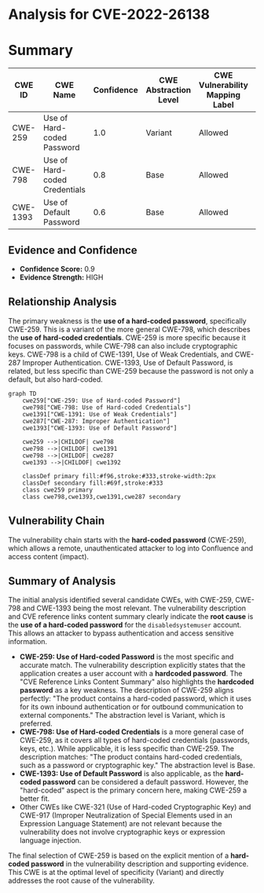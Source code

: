# Analysis for CVE-2022-26138

# Summary
| CWE ID | CWE Name | Confidence | CWE Abstraction Level | CWE Vulnerability Mapping Label | CWE-Vulnerability Mapping Notes |
|---|---|---|---|---|---|
| CWE-259 | Use of Hard-coded Password | 1.0 | Variant | Allowed | Primary CWE |
| CWE-798 | Use of Hard-coded Credentials | 0.8 | Base | Allowed | Secondary Candidate |
| CWE-1393 | Use of Default Password | 0.6 | Base | Allowed | Secondary Candidate |

## Evidence and Confidence

*   **Confidence Score:** 0.9
*   **Evidence Strength:** HIGH

## Relationship Analysis
The primary weakness is the **use of a hard-coded password**, specifically CWE-259. This is a variant of the more general CWE-798, which describes the **use of hard-coded credentials**. CWE-259 is more specific because it focuses on passwords, while CWE-798 can also include cryptographic keys. CWE-798 is a child of CWE-1391, Use of Weak Credentials, and CWE-287 Improper Authentication. CWE-1393, Use of Default Password, is related, but less specific than CWE-259 because the password is not only a default, but also hard-coded.

```mermaid
graph TD
    cwe259["CWE-259: Use of Hard-coded Password"]
    cwe798["CWE-798: Use of Hard-coded Credentials"]
    cwe1391["CWE-1391: Use of Weak Credentials"]
    cwe287["CWE-287: Improper Authentication"]
    cwe1393["CWE-1393: Use of Default Password"]

    cwe259 -->|CHILDOF| cwe798
    cwe798 -->|CHILDOF| cwe1391
    cwe798 -->|CHILDOF| cwe287
    cwe1393 -->|CHILDOF| cwe1392

    classDef primary fill:#f96,stroke:#333,stroke-width:2px
    classDef secondary fill:#69f,stroke:#333
    class cwe259 primary
    class cwe798,cwe1393,cwe1391,cwe287 secondary
```

## Vulnerability Chain
The vulnerability chain starts with the **hard-coded password** (CWE-259), which allows a remote, unauthenticated attacker to log into Confluence and access content (impact).

## Summary of Analysis
The initial analysis identified several candidate CWEs, with CWE-259, CWE-798 and CWE-1393 being the most relevant.
The vulnerability description and CVE reference links content summary clearly indicate the **root cause** is the **use of a hard-coded password** for the `disabledsystemuser` account. This allows an attacker to bypass authentication and access sensitive information.

*   **CWE-259: Use of Hard-coded Password** is the most specific and accurate match. The vulnerability description explicitly states that the application creates a user account with a **hardcoded password**. The "CVE Reference Links Content Summary" also highlights the **hardcoded password** as a key weakness. The description of CWE-259 aligns perfectly: "The product contains a hard-coded password, which it uses for its own inbound authentication or for outbound communication to external components." The abstraction level is Variant, which is preferred.
*   **CWE-798: Use of Hard-coded Credentials** is a more general case of CWE-259, as it covers all types of hard-coded credentials (passwords, keys, etc.). While applicable, it is less specific than CWE-259. The description matches: "The product contains hard-coded credentials, such as a password or cryptographic key." The abstraction level is Base.
*   **CWE-1393: Use of Default Password** is also applicable, as the **hard-coded password** can be considered a default password. However, the "hard-coded" aspect is the primary concern here, making CWE-259 a better fit.
*   Other CWEs like CWE-321 (Use of Hard-coded Cryptographic Key) and CWE-917 (Improper Neutralization of Special Elements used in an Expression Language Statement) are not relevant because the vulnerability does not involve cryptographic keys or expression language injection.

The final selection of CWE-259 is based on the explicit mention of a **hard-coded password** in the vulnerability description and supporting evidence. This CWE is at the optimal level of specificity (Variant) and directly addresses the root cause of the vulnerability.
